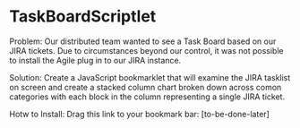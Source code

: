 # TaskBoardScriptlet
Problem: Our distributed team wanted to see a Task Board based on our JIRA tickets.  Due to circumstances beyond our control, it was not possible to install the Agile plug in to our JIRA instance.

Solution:  Create a JavaScript bookmarklet that will examine the JIRA tasklist on screen and create a stacked column chart broken down across comon categories with each block in the column representing a single JIRA ticket.

Hotw to Install: Drag this link to your bookmark bar:  [to-be-done-later]
